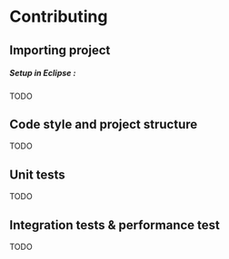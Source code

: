 # Contributing

## Importing project

##### Setup in Eclipse :
TODO


## Code style and project structure
TODO


## Unit tests
TODO


## Integration tests & performance test
 TODO
